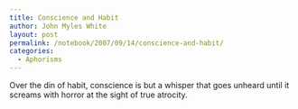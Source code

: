 ```yaml
---
title: Conscience and Habit
author: John Myles White
layout: post
permalink: /notebook/2007/09/14/conscience-and-habit/
categories:
  - Aphorisms
---
```


Over the din of habit, conscience is but a whisper that goes unheard until it screams with horror at the sight of true atrocity.
